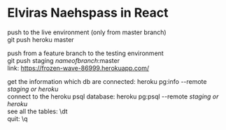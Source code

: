 # Elviras Naehspass in React

push to the live environment (only from master branch)<br/>
git push heroku master

push from a feature branch to the testing environment<br/>
git push staging *nameofbranch*:master<br/>
link: https://frozen-wave-86999.herokuapp.com/

get the information which db are connected: heroku pg:info --remote *staging or heroku*<br/>
connect to the heroku psql database: heroku pg:psql --remote *staging or heroku*<br/>
see all the tables: \dt <br/>
quit: \q